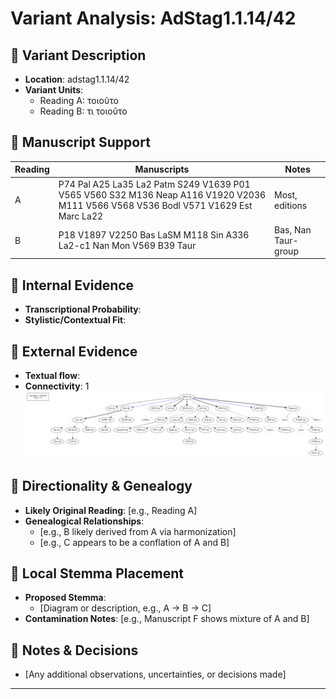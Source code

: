 # Variant Analysis: AdStag1.1.14/42

## 📌 Variant Description
- **Location**: adstag1.1.14/42
- **Variant Units**: 
  - Reading A: τοιοῦτο
  - Reading B: τι τοιοῦτο
  

## 🧬 Manuscript Support
| Reading | Manuscripts | Notes |
|--------|-------------|-------|
| A  | P74 Pal A25 La35 La2 Patm S249 V1639 P01 V565 V560 S32 M136 Neap A116 V1920 V2036 M111 V566 V568 V536 Bodl V571 V1629 Est Marc La22 | Most, editions |
| B      | P18 V1897 V2250 Bas LaSM M118 Sin A336 La2-c1 Nan Mon V569 B39 Taur  | Bas, Nan Taur-group |


## 🧠 Internal Evidence
- **Transcriptional Probability**: 
- **Stylistic/Contextual Fit**: 

## 🧭 External Evidence
- **Textual flow**:
- **Connectivity**: 1
![Ad Stag 1.1.14/42](flow/adstag1.1.14U42-textual-flow.png "Ad Stag 1.1.14/42")

## 🔄 Directionality & Genealogy
- **Likely Original Reading**: [e.g., Reading A]
- **Genealogical Relationships**:
  - [e.g., B likely derived from A via harmonization]
  - [e.g., C appears to be a conflation of A and B]

## 🌿 Local Stemma Placement
- **Proposed Stemma**:
  - [Diagram or description, e.g., A → B → C]
- **Contamination Notes**: [e.g., Manuscript F shows mixture of A and B]

## 📝 Notes & Decisions
- [Any additional observations, uncertainties, or decisions made]

---